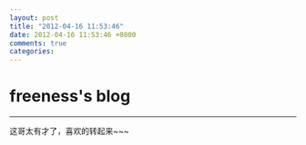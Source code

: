 ```yaml
---
layout: post
title: "2012-04-16 11:53:46"
date: 2012-04-16 11:53:46 +0800
comments: true
categories: 
---
```


# freeness's blog

----------

>
这哥太有才了，喜欢的转起来~~~